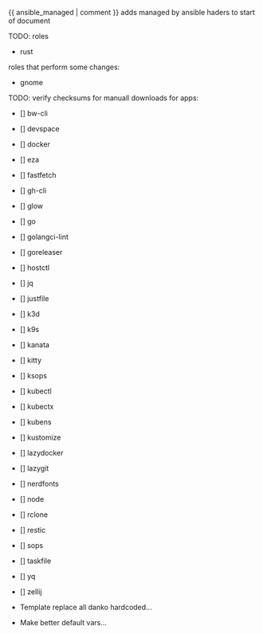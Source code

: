 {{ ansible_managed | comment }} adds managed by ansible haders to start of document

TODO: roles

- rust

roles that perform some changes:

- gnome

TODO: verify checksums for manuall downloads for apps:

- [] bw-cli
- [] devspace
- [] docker
- [] eza
- [] fastfetch
- [] gh-cli
- [] glow
- [] go
- [] golangci-lint
- [] goreleaser
- [] hostctl
- [] jq
- [] justfile
- [] k3d
- [] k9s
- [] kanata
- [] kitty
- [] ksops
- [] kubectl
- [] kubectx
- [] kubens
- [] kustomize
- [] lazydocker
- [] lazygit
- [] nerdfonts
- [] node
- [] rclone
- [] restic
- [] sops
- [] taskfile
- [] yq
- [] zellij

- Template replace all danko hardcoded...
- Make better default vars...
